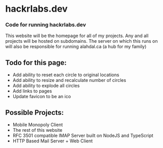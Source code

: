 # hackrlabs.dev

### Code for running hackrlabs.dev

This website will be the homepage for all of my projects. Any and all projects will be hosted on subdomains. The server on which this runs on will also be responsible for running alahdal.ca (a hub for my family)

## Todo for this page:
- Add ability to reset each circle to original locations
- Add ability to resize and recalculate number of circles
- Add ability to explode all circles
- Add links to pages
- Update favicon to be an ico

## Possible Projects:
- Mobile Monopoly Client
- The rest of this website
- RFC 3501 compatible IMAP Server built on NodeJS and TypeScript
- HTTP Based Mail Server + Web Client